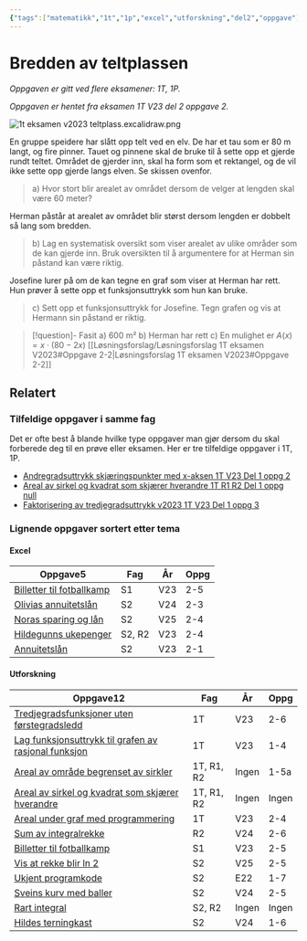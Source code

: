 ```yaml
---
{"tags":["matematikk","1t","1p","excel","utforskning","del2","oppgave"],"temaer":["excel","utforskning"],"alias":[null],"fag":["1t","1p"],"del":2,"oppgave":2,"eksamen":"v23","dg-publish":true,"title":"Bredden av teltplassen","date":"2023-05-27","modified":"2023-05-29","permalink":"/bredden-av-teltplassen/","dgPassFrontmatter":true}
---
```



# Bredden av teltplassen
<p><span><em>Oppgaven er gitt ved flere eksamener: 1T, 1P.</em></span></p><p><span><em>Oppgaven er hentet fra eksamen 1T V23 del 2 oppgave 2.</em></span></p>

![1t eksamen v2023 teltplass.excalidraw.png](/img/user/_resources/1t%20eksamen%20v2023%20teltplass.excalidraw.png)

En gruppe speidere har slått opp telt ved en elv. De har et tau som er 80 m langt, og fire pinner. Tauet og pinnene skal de bruke til å sette opp et gjerde rundt teltet. Området de gjerder inn, skal ha form som et rektangel, og de vil ikke sette opp gjerde langs elven. Se skissen ovenfor.

>a) Hvor stort blir arealet av området dersom de velger at lengden skal være 60 meter?

Herman påstår at arealet av området blir størst dersom lengden er dobbelt så lang som bredden.

>b) Lag en systematisk oversikt som viser arealet av ulike områder som de kan gjerde inn. Bruk oversikten til å argumentere for at Herman sin påstand kan være riktig.

Josefine lurer på om de kan tegne en graf som viser at Herman har rett. Hun prøver å sette opp et funksjonsuttrykk som hun kan bruke.

>c) Sett opp et funksjonsuttrykk for Josefine. Tegn grafen og vis at Hermann sin påstand er riktig. 

>[!question]- Fasit
> a) 600 m²
> b) Herman har rett
> c) En mulighet er $A(x)=x\cdot (80-2x)$
>[[Løsningsforslag/Løsningsforslag 1T eksamen V2023#Oppgave 2-2\|Løsningsforslag 1T eksamen V2023#Oppgave 2-2]]

## Relatert
<h3><span>Tilfeldige oppgaver i samme fag</span></h3><p><span>Det er ofte best å blande hvilke type oppgaver man gjør dersom du skal forberede deg til en prøve eller eksamen. Her er tre tilfeldige oppgaver i 1T, 1P.</span></p><div><ul class="dataview list-view-ul"><li><span><a data-tooltip-position="top" aria-label="Andregradsuttrykk skjæringspunkter med x-aksen.md" data-href="Andregradsuttrykk skjæringspunkter med x-aksen.md" href="Andregradsuttrykk skjæringspunkter med x-aksen.md" class="internal-link" target="_blank" rel="noopener nofollow">Andregradsuttrykk skjæringspunkter med x-aksen 1T V23 Del 1 oppg 2</a></span></li><li><span><a data-tooltip-position="top" aria-label="Areal av sirkel og kvadrat som skjærer hverandre.md" data-href="Areal av sirkel og kvadrat som skjærer hverandre.md" href="Areal av sirkel og kvadrat som skjærer hverandre.md" class="internal-link" target="_blank" rel="noopener nofollow">Areal av sirkel og kvadrat som skjærer hverandre 1T R1 R2 Del 1 oppg null</a></span></li><li><span><a data-tooltip-position="top" aria-label="Faktorisering av tredjegradsuttrykk v2023.md" data-href="Faktorisering av tredjegradsuttrykk v2023.md" href="Faktorisering av tredjegradsuttrykk v2023.md" class="internal-link" target="_blank" rel="noopener nofollow">Faktorisering av tredjegradsuttrykk v2023 1T V23 Del 1 oppg 3</a></span></li></ul></div><h3><span>Lignende oppgaver sortert etter tema</span></h3><h4><span>Excel</span></h4><div><table class="dataview table-view-table"><thead class="table-view-thead"><tr class="table-view-tr-header"><th class="table-view-th"><span>Oppgave</span><span class="dataview small-text">5</span></th><th class="table-view-th"><span>Fag</span></th><th class="table-view-th"><span>År</span></th><th class="table-view-th"><span>Oppg</span></th></tr></thead><tbody class="table-view-tbody"><tr><td><span><a data-tooltip-position="top" aria-label="Billetter til fotballkamp.md" data-href="Billetter til fotballkamp.md" href="Billetter til fotballkamp.md" class="internal-link" target="_blank" rel="noopener nofollow">Billetter til fotballkamp</a></span></td><td><span>S1</span></td><td><span>V23</span></td><td><span>2-5</span></td></tr><tr><td><span><a data-tooltip-position="top" aria-label="Olivias annuitetslån.md" data-href="Olivias annuitetslån.md" href="Olivias annuitetslån.md" class="internal-link" target="_blank" rel="noopener nofollow">Olivias annuitetslån</a></span></td><td><span>S2</span></td><td><span>V24</span></td><td><span>2-3</span></td></tr><tr><td><span><a data-tooltip-position="top" aria-label="Noras sparing og lån.md" data-href="Noras sparing og lån.md" href="Noras sparing og lån.md" class="internal-link" target="_blank" rel="noopener nofollow">Noras sparing og lån</a></span></td><td><span>S2</span></td><td><span>V25</span></td><td><span>2-4</span></td></tr><tr><td><span><a data-tooltip-position="top" aria-label="Hildegunns ukepenger.md" data-href="Hildegunns ukepenger.md" href="Hildegunns ukepenger.md" class="internal-link" target="_blank" rel="noopener nofollow">Hildegunns ukepenger</a></span></td><td><span>S2, R2</span></td><td><span>V23</span></td><td><span>2-4</span></td></tr><tr><td><span><a data-tooltip-position="top" aria-label="Annuitetslån.md" data-href="Annuitetslån.md" href="Annuitetslån.md" class="internal-link" target="_blank" rel="noopener nofollow">Annuitetslån</a></span></td><td><span>S2</span></td><td><span>V23</span></td><td><span>2-1</span></td></tr></tbody></table></div><h4><span>Utforskning</span></h4><div><table class="dataview table-view-table"><thead class="table-view-thead"><tr class="table-view-tr-header"><th class="table-view-th"><span>Oppgave</span><span class="dataview small-text">12</span></th><th class="table-view-th"><span>Fag</span></th><th class="table-view-th"><span>År</span></th><th class="table-view-th"><span>Oppg</span></th></tr></thead><tbody class="table-view-tbody"><tr><td><span><a data-tooltip-position="top" aria-label="Tredjegradsfunksjoner uten førstegradsledd.md" data-href="Tredjegradsfunksjoner uten førstegradsledd.md" href="Tredjegradsfunksjoner uten førstegradsledd.md" class="internal-link" target="_blank" rel="noopener nofollow">Tredjegradsfunksjoner uten førstegradsledd</a></span></td><td><span>1T</span></td><td><span>V23</span></td><td><span>2-6</span></td></tr><tr><td><span><a data-tooltip-position="top" aria-label="Lag funksjonsuttrykk til grafen av rasjonal funksjon.md" data-href="Lag funksjonsuttrykk til grafen av rasjonal funksjon.md" href="Lag funksjonsuttrykk til grafen av rasjonal funksjon.md" class="internal-link" target="_blank" rel="noopener nofollow">Lag funksjonsuttrykk til grafen av rasjonal funksjon</a></span></td><td><span>1T</span></td><td><span>V23</span></td><td><span>1-4</span></td></tr><tr><td><span><a data-tooltip-position="top" aria-label="Areal av område begrenset av sirkler.md" data-href="Areal av område begrenset av sirkler.md" href="Areal av område begrenset av sirkler.md" class="internal-link" target="_blank" rel="noopener nofollow">Areal av område begrenset av sirkler</a></span></td><td><span>1T, R1, R2</span></td><td><span>Ingen</span></td><td><span>1-5a</span></td></tr><tr><td><span><a data-tooltip-position="top" aria-label="Areal av sirkel og kvadrat som skjærer hverandre.md" data-href="Areal av sirkel og kvadrat som skjærer hverandre.md" href="Areal av sirkel og kvadrat som skjærer hverandre.md" class="internal-link" target="_blank" rel="noopener nofollow">Areal av sirkel og kvadrat som skjærer hverandre</a></span></td><td><span>1T, R1, R2</span></td><td><span>Ingen</span></td><td><span>Ingen</span></td></tr><tr><td><span><a data-tooltip-position="top" aria-label="Areal under graf med programmering.md" data-href="Areal under graf med programmering.md" href="Areal under graf med programmering.md" class="internal-link" target="_blank" rel="noopener nofollow">Areal under graf med programmering</a></span></td><td><span>1T</span></td><td><span>V23</span></td><td><span>2-4</span></td></tr><tr><td><span><a data-tooltip-position="top" aria-label="Sum av integralrekke.md" data-href="Sum av integralrekke.md" href="Sum av integralrekke.md" class="internal-link" target="_blank" rel="noopener nofollow">Sum av integralrekke</a></span></td><td><span>R2</span></td><td><span>V24</span></td><td><span>2-6</span></td></tr><tr><td><span><a data-tooltip-position="top" aria-label="Billetter til fotballkamp.md" data-href="Billetter til fotballkamp.md" href="Billetter til fotballkamp.md" class="internal-link" target="_blank" rel="noopener nofollow">Billetter til fotballkamp</a></span></td><td><span>S1</span></td><td><span>V23</span></td><td><span>2-5</span></td></tr><tr><td><span><a data-tooltip-position="top" aria-label="Vis at rekke blir ln 2.md" data-href="Vis at rekke blir ln 2.md" href="Vis at rekke blir ln 2.md" class="internal-link" target="_blank" rel="noopener nofollow">Vis at rekke blir ln 2</a></span></td><td><span>S2</span></td><td><span>V25</span></td><td><span>2-5</span></td></tr><tr><td><span><a data-tooltip-position="top" aria-label="Ukjent programkode.md" data-href="Ukjent programkode.md" href="Ukjent programkode.md" class="internal-link" target="_blank" rel="noopener nofollow">Ukjent programkode</a></span></td><td><span>S2</span></td><td><span>E22</span></td><td><span>1-7</span></td></tr><tr><td><span><a data-tooltip-position="top" aria-label="Sveins kurv med baller.md" data-href="Sveins kurv med baller.md" href="Sveins kurv med baller.md" class="internal-link" target="_blank" rel="noopener nofollow">Sveins kurv med baller</a></span></td><td><span>S2</span></td><td><span>V24</span></td><td><span>2-5</span></td></tr><tr><td><span><a data-tooltip-position="top" aria-label="Rart integral.md" data-href="Rart integral.md" href="Rart integral.md" class="internal-link" target="_blank" rel="noopener nofollow">Rart integral</a></span></td><td><span>S2, R2</span></td><td><span>Ingen</span></td><td><span>Ingen</span></td></tr><tr><td><span><a data-tooltip-position="top" aria-label="Hildes terningkast.md" data-href="Hildes terningkast.md" href="Hildes terningkast.md" class="internal-link" target="_blank" rel="noopener nofollow">Hildes terningkast</a></span></td><td><span>S2</span></td><td><span>V24</span></td><td><span>1-6</span></td></tr></tbody></table></div>
